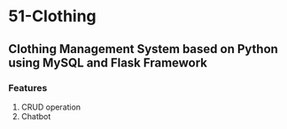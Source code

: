 # 51-Clothing
## Clothing Management System based on Python using MySQL and Flask Framework


### Features
1. CRUD operation
2. Chatbot
